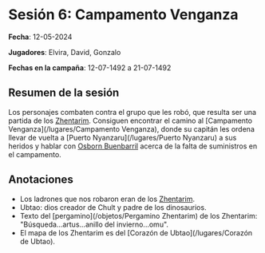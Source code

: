 # Sesión 6: Campamento Venganza

**Fecha**: 12-05-2024

**Jugadores**: Elvira, David, Gonzalo

**Fechas en la campaña**: 12-07-1492 a 21-07-1492

## Resumen de la sesión

Los personajes combaten contra el grupo que les robó, que resulta ser una partida de los [Zhentarim](/facciones/Zhentarim). Consiguen encontrar el camino al [Campamento Venganza](/lugares/Campamento Venganza), donde su capitán les ordena llevar de vuelta a [Puerto Nyanzaru](/lugares/Puerto Nyanzaru) a sus heridos y hablar con [Osborn Buenbarril](/npcs/Osborn) acerca de la falta de suministros en el campamento.

## Anotaciones

* Los ladrones que nos robaron eran de los [Zhentarim](/facciones/Zhentarim).
* Ubtao: dios creador de Chult y padre de los dinosaurios.
* Texto del [pergamino](/objetos/Pergamino Zhentarim) de los Zhentarim: "Búsqueda...artus...anillo del invierno...omu".
* El mapa de los Zhentarim es del [Corazón de Ubtao](/lugares/Corazón de Ubtao).